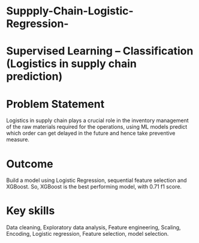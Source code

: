 # Suppply-Chain-Logistic-Regression-
# Supervised Learning – Classification (Logistics in supply chain prediction)
# Problem Statement
Logistics in supply chain plays a crucial role in the inventory management of the raw materials required for the operations, using ML models predict which order can get delayed in the future and hence take preventive measure.
# Outcome
Build a model using Logistic Regression, sequential feature selection and XGBoost. So, XGBoost is the best performing model, with 0.71 f1 score.
# Key skills
Data cleaning, Exploratory data analysis, Feature engineering, Scaling, Encoding, Logistic regression, Feature selection, model selection.
